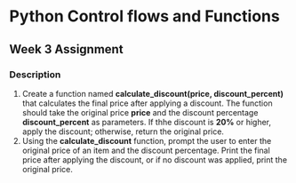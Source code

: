 # Python Control flows and Functions

## Week 3 Assignment

### Description

1. Create a function named **calculate_discount(price, discount_percent)**  that calculates the final price after applying a discount. The function should take the original price **price** and the discount percentage **discount_percent** as parameters. If thhe discount is **20%** or higher, apply the discount; otherwise, return the original price.
2. Using the **calculate_discount** function, prompt the user to enter the original price of an item and the discount percentage. Print the final price after applying the discount, or if no discount was applied, print the original price.
